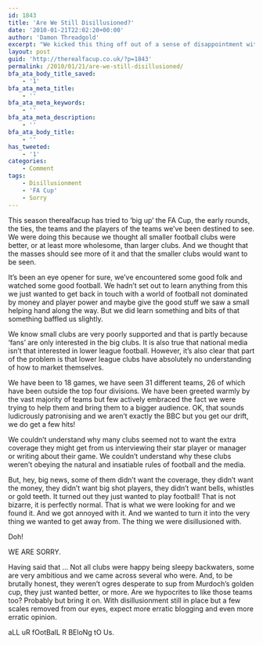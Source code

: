 ```yaml
---
id: 1843
title: 'Are We Still Disillusioned?'
date: '2010-01-21T22:02:20+00:00'
author: 'Damon Threadgold'
excerpt: "We kicked this thing off out of a sense of disappointment with what we supped at the top table. Have we shed our jaded cloak of anti-football?\n\nThis season therealfacup has tried ..."
layout: post
guid: 'http://therealfacup.co.uk/?p=1843'
permalink: /2010/01/21/are-we-still-disillusioned/
bfa_ata_body_title_saved:
    - '1'
bfa_ata_meta_title:
    - ''
bfa_ata_meta_keywords:
    - ''
bfa_ata_meta_description:
    - ''
bfa_ata_body_title:
    - ''
has_tweeted:
    - '1'
categories:
    - Comment
tags:
    - Disillusionment
    - 'FA Cup'
    - Sorry
---
```


[](http://lh5.ggpht.com/_3L4_Y2OBz2M/SsKSi_ef7VI/AAAAAAAAA7o/nDklfRxBIpU/IMG_5024.jpg?imgmax=640)

This season therealfacup has tried to ‘big up’ the FA Cup, the early rounds, the ties, the teams and the players of the teams we’ve been destined to see. We were doing this because we thought all smaller football clubs were better, or at least more wholesome, than larger clubs. And we thought that the masses should see more of it and that the smaller clubs would want to be seen.

It’s been an eye opener for sure, we’ve encountered some good folk and watched some good football. We hadn’t set out to learn anything from this we just wanted to get back in touch with a world of football not dominated by money and player power and maybe give the good stuff we saw a small helping hand along the way. But we did learn something and bits of that something baffled us slightly.

We know small clubs are very poorly supported and that is partly because ‘fans’ are only interested in the big clubs. It is also true that national media isn’t that interested in lower league football. However, it’s also clear that part of the problem is that lower league clubs have absolutely no understanding of how to market themselves.

We have been to 18 games, we have seen 31 different teams, 26 of which have been outside the top four divisions. We have been greeted warmly by the vast majority of teams but few actively embraced the fact we were trying to help them and bring them to a bigger audience. OK, that sounds ludicrously patronising and we aren’t exactly the BBC but you get our drift, we do get a few hits!

We couldn’t understand why many clubs seemed not to want the extra coverage they might get from us interviewing their star player or manager or writing about their game. We couldn’t understand why these clubs weren’t obeying the natural and insatiable rules of football and the media.

But, hey, big news, some of them didn’t want the coverage, they didn’t want the money, they didn’t want big shot players, they didn’t want bells, whistles or gold teeth. It turned out they just wanted to play football! That is not bizarre, it is perfectly normal. That is what we were looking for and we found it. And we got annoyed with it. And we wanted to turn it into the very thing we wanted to get away from. The thing we were disillusioned with.

Doh!

WE ARE SORRY.

Having said that … Not all clubs were happy being sleepy backwaters, some are very ambitious and we came across several who were. And, to be brutally honest, they weren’t ogres desperate to sup from Murdoch’s golden cup, they just wanted better, or more. Are we hypocrites to like those teams too? Probably but bring it on. With disillusionment still in place but a few scales removed from our eyes, expect more erratic blogging and even more erratic opinion.

aLL uR fOotBalL R BEloNg tO Us.